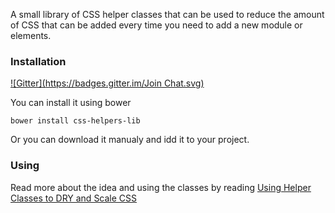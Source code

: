 A small library of CSS helper classes that can be used to reduce the amount of CSS that can be added every time you need to add a new module or elements.

### Installation
[![Gitter](https://badges.gitter.im/Join Chat.svg)](https://gitter.im/ahmadajmi/css-helpers?utm_source=badge&utm_medium=badge&utm_campaign=pr-badge&utm_content=badge)

You can install it using bower

```
bower install css-helpers-lib
```

Or you can download it manualy and idd it to your project.

### Using
Read more about the idea and using the classes by reading [Using Helper Classes to DRY and Scale CSS](http://www.sitepoint.com/using-helper-classes-dry-scale-css/)
